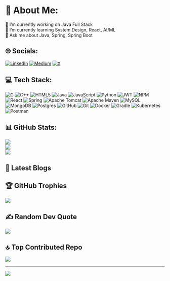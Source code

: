 # 💫 About Me:
🔭 I’m currently working on Java Full Stack <br>🌱 I’m currently learning System Design, React, AI/ML<br>💬 Ask me about Java, Spring, Spring Boot


## 🌐 Socials:
[![LinkedIn](https://img.shields.io/badge/LinkedIn-%230077B5.svg?logo=linkedin&logoColor=white)](https://linkedin.com/in/adv11) 
[![Medium](https://img.shields.io/badge/Medium-12100E?logo=medium&logoColor=white)](https://medium.com/@adv01) 
[![X](https://img.shields.io/badge/X-black.svg?logo=X&logoColor=white)](https://x.com/adv2612) 

## 💻 Tech Stack:
![C](https://img.shields.io/badge/c-%2300599C.svg?style=for-the-badge&logo=c&logoColor=white) ![C++](https://img.shields.io/badge/c++-%2300599C.svg?style=for-the-badge&logo=c%2B%2B&logoColor=white) ![HTML5](https://img.shields.io/badge/html5-%23E34F26.svg?style=for-the-badge&logo=html5&logoColor=white) ![Java](https://img.shields.io/badge/java-%23ED8B00.svg?style=for-the-badge&logo=openjdk&logoColor=white) ![JavaScript](https://img.shields.io/badge/javascript-%23323330.svg?style=for-the-badge&logo=javascript&logoColor=%23F7DF1E) ![Python](https://img.shields.io/badge/python-3670A0?style=for-the-badge&logo=python&logoColor=ffdd54) ![JWT](https://img.shields.io/badge/JWT-black?style=for-the-badge&logo=JSON%20web%20tokens) ![NPM](https://img.shields.io/badge/NPM-%23CB3837.svg?style=for-the-badge&logo=npm&logoColor=white) ![React](https://img.shields.io/badge/react-%2320232a.svg?style=for-the-badge&logo=react&logoColor=%2361DAFB) ![Spring](https://img.shields.io/badge/spring-%236DB33F.svg?style=for-the-badge&logo=spring&logoColor=white)  ![Apache Tomcat](https://img.shields.io/badge/apache%20tomcat-%23F8DC75.svg?style=for-the-badge&logo=apache-tomcat&logoColor=black) ![Apache Maven](https://img.shields.io/badge/Apache%20Maven-C71A36?style=for-the-badge&logo=Apache%20Maven&logoColor=white)  ![MySQL](https://img.shields.io/badge/mysql-4479A1.svg?style=for-the-badge&logo=mysql&logoColor=white) ![MongoDB](https://img.shields.io/badge/MongoDB-%234ea94b.svg?style=for-the-badge&logo=mongodb&logoColor=white) ![Postgres](https://img.shields.io/badge/postgres-%23316192.svg?style=for-the-badge&logo=postgresql&logoColor=white) ![GitHub](https://img.shields.io/badge/github-%23121011.svg?style=for-the-badge&logo=github&logoColor=white) ![Git](https://img.shields.io/badge/git-%23F05033.svg?style=for-the-badge&logo=git&logoColor=white) ![Docker](https://img.shields.io/badge/docker-%230db7ed.svg?style=for-the-badge&logo=docker&logoColor=white) ![Gradle](https://img.shields.io/badge/Gradle-02303A.svg?style=for-the-badge&logo=Gradle&logoColor=white) ![Kubernetes](https://img.shields.io/badge/kubernetes-%23326ce5.svg?style=for-the-badge&logo=kubernetes&logoColor=white) ![Postman](https://img.shields.io/badge/Postman-FF6C37?style=for-the-badge&logo=postman&logoColor=white)
## 📊 GitHub Stats:
![](https://github-readme-stats.vercel.app/api?username=adv11&theme=blueberry&hide_border=false&include_all_commits=true&count_private=true)<br/>
![](https://github-readme-streak-stats.herokuapp.com/?user=adv11&theme=blueberry&hide_border=false)<br/>
![](https://github-readme-stats.vercel.app/api/top-langs/?username=adv11&theme=blueberry&hide_border=false&include_all_commits=true&count_private=true&layout=compact)

## 📕 Latest Blogs
<!-- BLOG-POST-LIST:START -->
<!-- BLOG-POST-LIST:END -->

## 🏆 GitHub Trophies
![](https://github-profile-trophy.vercel.app/?username=adv11&theme=neon&no-frame=false&no-bg=false&margin-w=4)

## ✍️ Random Dev Quote
![](https://quotes-github-readme.vercel.app/api?type=horizontal&theme=merko)

## 🔝 Top Contributed Repo
![](https://github-contributor-stats.vercel.app/api?username=adv11&limit=5&theme=neon&combine_all_yearly_contributions=true)

---
[![](https://visitcount.itsvg.in/api?id=adv11&icon=0&color=3)](https://visitcount.itsvg.in)

<!-- Proudly created with GPRM ( https://gprm.itsvg.in ) -->
